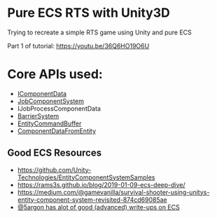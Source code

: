 # Pure ECS RTS with Unity3D
Trying to recreate a simple RTS game using Unity and pure ECS

Part 1 of tutorial: https://youtu.be/36Q6HO19O6U

# Core APIs used:
- [IComponentData](https://github.com/Unity-Technologies/EntityComponentSystemSamples/blob/master/Documentation/reference/component_data.md)
- [JobComponentSystem](https://github.com/Unity-Technologies/EntityComponentSystemSamples/blob/master/Documentation/reference/job_component_system.md)
- IJobProcessComponentData<T>
- [BarrierSystem](https://github.com/Unity-Technologies/EntityComponentSystemSamples/blob/master/Documentation/reference/entity_command_buffer.md#barrier)
- [EntityCommandBuffer](https://github.com/Unity-Technologies/EntityComponentSystemSamples/blob/master/Documentation/reference/entity_command_buffer.md)
- [ComponentDataFromEntity](https://github.com/Unity-Technologies/EntityComponentSystemSamples/blob/master/Documentation/reference/component_data_from_entity.md)


## Good ECS Resources
- https://github.com/Unity-Technologies/EntityComponentSystemSamples
- https://rams3s.github.io/blog/2019-01-09-ecs-deep-dive/
- https://medium.com/@gamevanilla/survival-shooter-using-unitys-entity-component-system-revisited-874cd69085ae
- [@5argon has alot of good (advanced) write-ups on ECS](https://gametorrahod.com/@5argon)
